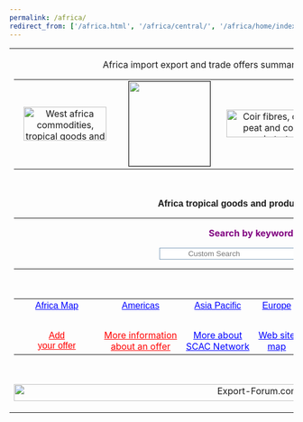 ```yaml
---
permalink: /africa/
redirect_from: ['/africa.html', '/africa/central/', '/africa/home/index']
---
```


<table dir="ltr" border="0" cellpadding="0" cellspacing="0" width="100%">
  <tbody><tr>
    <td valign="top"><p align="center" class="bold"> Africa import export and trade offers summary with Export-Forum.com</p>
      <div align="center" class="style3">
        <table border="0" width="700">
          <tbody><tr>
            <td align="center" width="33%"><div align="center"><a href="http://www.scac-ci.net/" target="_blank"><img border="0" src="images/africa_agro_products-2007-06.jpg" width="147" height="60" alt="West africa commodities, tropical goods and sourcing"></a></div></td>
            <td align="center" width="34%"><div align="center"><a href="/africa/images/africa-map-2010.jpg"><img src="/africa/images/africa-map-2010-s.jpg" width="144" height="150" border="1"></a></div></td>
            <td align="center" width="33%"><div align="center"><a href="africa/coir/index.htm"><img border="0" src="images/coir_products_ci-2007-06.jpg" width="166" height="49" alt="Coir fibres, coco peat and coco substrate"></a></div></td>
          </tr>
        </tbody></table>
        <p>
          <script type="text/javascript"><!--
google_ad_client = "ca-pub-9141798261421512";
/* baniere-grande */
google_ad_slot = "6951024433";
google_ad_width = 970;
google_ad_height = 90;
//-->
          </script>
          <script type="text/javascript" src="http://pagead2.googlesyndication.com/pagead/show_ads.js">
          </script>
&nbsp;</p>
      </div>
      <p align="center" class="style3"> <b> <font face="Arial">Africa tropical goods and products selection</font></b></p>
      <div align="center" class="style3">
        <table height="1" width="650" border="0">
          <tbody><tr>
            <td height="1"><p align="center"><font color="#006666">Cocoa products</font></p>
              <p align="left"><font color="#0000FF"> <a style="color: #0000FF" href="africa/cocoa_beans.htm">Ivory Coast cocoa beans</a></font></p>
              <p align="left"><span style="color: #0000FF"> <a style="color: #0000FF" href="africa/madagascar_cocoa.htm"> Madagascar superior cocoa beans</a></span></p>
              <p align="left"><font face="Arial" color="#0000FF"> <a style="color: #0000FF" href="africa/cocoa_nibs.htm">Ivory Coast cocoa nibs</a></font></p>
              <p align="left"> <a style="color: #0000FF" href="africa/cocoa-powder.htm">Ivory Coast cocoa powder</a></p>
              <p align="left"><font face="Arial"> <a style="color: #0000FF" href="africa/cocoa-butter.html">Ivory Coast cocoa butter</a></font></p>
              <p align="center"><font color="#006666">Agriculture products</font></p>
              <p align="left"> <span style="color: #0000FF"> <a style="color: #0000FF" href="africa/burkina_faso_sesame.htm">Burkina Faso white sesame</a></span></p>
              <p align="left"> <font color="#0000FF"> <a style="color: #0000FF" href="africa/robusta_coffee_beans.htm">Ivory Coast green robusta coffee beans</a></font>              </p>
              <p align="left"> <a style="color: #0000FF" href="africa/shea_nuts.htm">Burkina Faso raw shea nuts</a></p>
              <p align="left"><a href="/africa/groundnuts.htm">Burkina Faso and Mali fresh peanuts</a><br>
Fresh peanuts in shell and decorticated peanuts</p>
              <p align="left"> <a style="color: #0000FF" href="africa/raw_cashew_nuts_info.htm"> Burkina Faso and Ivory Coast raw cashew nuts</a></p>
              <p align="left"> <a style="color: #0000FF" href="africa/cotton_seeds.htm">Burkina Faso, Mali and Ivory Coast cotton seeds</a></p>
              <p align="center"> <font color="#006666">Fruits and vegetables</font></p>

              <p align="left"> <a style="color: #0000FF" href="africa/south-africa-fruits/index.htm">South-Africa  apples, pears, fresh grapes, peaches, plums, citrus and other fruits</a></p>
              <p align="left"> <a href="africa/ghana_organic_pineapples.htm">Ghana organic fresh pineapples</a></p>
              <p align="left"> <a href="africa/bio-fruits/papaya.htm">Ghana organic fresh papayas</a></p>
              <p align="left"> <a style="color: #0000FF" href="africa/bio-fruits">Burkina Faso organic fresh mangoes</a></p>
              <p align="left"> <a style="color: #0000FF" href="africa/bio-fruits/dried_mangoes.htm">Burkina Faso
                dried mangoes</a></p>
              <p align="left"> <a style="color: #0000FF" href="africa/deglet_nour_dates.htm"> <font color="#0000FF" face="Arial"> Algeria organic Deglet Nour dates</font></a></p>
              <p align="left"> <a style="color: #0000FF" href="africa/ivory_coast_ginger.htm"> Ivory Coast fresh ginger and dried ginger</a></p>
              <p align="left"> <a style="color: #0000FF" href="africa/coconuts">Ivory Coast ''long life'' organic coconuts<br>
              </a>Also producer of <span class="MsoNormal">deep freeze pineapple (shunk, cush and carpaccio) and coconut pulp</span></p>
              <p align="left"><a style="color: #0000FF" href="africa/cameroon-fruits/index.htm">Cameroon                   organic fresh and dried fruits</a><br>
              <span>mangoes, bananas, papayas, passion  fruits,     pineapples &amp; ginger.</span></p>
              <p align="left"> <a style="color: #0000FF" href="more/africa/morocco_organic_vegetables.htm"> Morocco organic vegetables</a></p>
              <p align="center"> <font color="#006666">African food products</font></p>
              <p align="left"> <a style="color: #0000FF" href="africa/africa-food/index.htm">West Africa food products</a><br>
                <span class="black">cassava semolina - attieke, cassava fresh paste - plakali, fresh yams, fresh peanuts kernels, natural peanut paste, Egusi melon seeds, African pistachios paste, bissap,
                dried okra powder ...</span></p>
              <span style="color: #0000FF">
              <p align="left"> <a style="color: #0000FF" href="africa/senegal_marmalades.htm">Senegal exotic  fruits marmalades and syrups</a><br>
                <span class="black">and organic honey, Halvah, Tahini, hot pepper puree, peanuts, cashew kernels...                 </span></p>
              </span>
              <p align="center"> <span style="color: #0000FF"><font color="#006666">Africa plants, medicinal plant</font></span><font color="#006666">s, spices &amp; flowers</font></p>

              <p align="left"><span style="color: #0000FF"><a style="color: #0000FF" href="africa/plants/index.htm">From Abidjan collector over 40
              West Africa and Sahel areas plants, medicinal herbs, roots and seeds <br>
              </a></span>Afframomum Melegueta, Bixa Orellana,  Griffonia
              Simplicifolia, Hibiscus Sabdariffa, Rauwolfia Vomitoria, Thaumatococcus Danielli arillus... </p>
              <p align="left"><a href="africa/griffonia-simplicifolia-seeds.html">Griffonia
              Simplicifolia seeds</a></p>
              <p align="left"><a href="africa/kola_nuts.htm">Ivory Coast pesticides free dried kola nuts</a></p>
              <span style="color: #0000FF">
              <p align="left"> <a style="color: #0000FF" href="africa/chad_arabic_gum.htm">Chad acacia Senegal and acacia seyal Arabic gum</a></p>
              <p align="left" dir="ltr"> <a style="color: #0000FF" href="africa/arabic_gum.htm">Mali and Burkina Combretum Arabic gum</a>              </p>
              <p align="left"> <span style="font-family: Arial; color:#0000FF"> <a style="color: #0000FF" href="africa/centella_asiatica.htm">Madagascar Centella asiatica extract powder,
                Centella asiatica
                and other Madagascar dried plants</a></span></p>
              <p align="left"><a style="color: #0000FF" href="africa/hibiscus-sabdariffa">West Africa Hibiscus Sabdariffa flowers</a>              </p>
              <p align="left"><a style="color: #0000FF" href="africa/madagascar-spices">Madagascar retail packaging organic or standard spices in rosewood display units, rosewood boxes or caskets</a></p>
</span>
              <p align="left"> <span style="color: #0000FF"><a style="color: #0000FF" href="africa/madagascar_vanilla.htm">Madagascar Bourbon vanilla pods, vanilla powder &amp; vanilla seeds</a></span></p>
              <p align="left"> <span style="color: #0000FF"><a style="color: #0000FF" href="africa/organic_dried_hot_pepper.htm">Burkina Faso organic dried hot pepper</a></span></p>

              <p align="left"> <span style="color: #0000FF"><a style="color: #0000FF" href="africa/baobab">Senegal ornamental
                ready to plant baobab kits</a><br>
                Also baobab pre-bonsai kits, baobab seeds and baobab by-products for
                industry uses</span></p><span style="color: #0000FF">
              <p align="left"> <a style="color: #0000FF" href="africa/pineapple-flowers.htm">Ivory Coast
                pineapple flowers</a></p>
              <p align="center"><font color="#006666">Wood, fibres and associate products</font></p>
              <p align="left"><a href="teak-logs.htm">Ivory Coast teak logs </a></p>
<p align="left"> <a style="color: #0000FF" href="africa/kapok_tree_plywood.htm">Ivory Coast kapok-tree plywood</a></p>
              <p align="left"> <font color="#0000FF"> <a style="color: #0000FF" href="more/africa/3400-nigeria-sawn-timbers.htm"> Nigeria sawn West African hardwoods timbers</a></font></p>
              <p align="left"> <font face="Arial"><a href="africa/coir/index.htm">Ivory Coast coco peat, coco substrate and coco fibres</a></font></p>
              <p align="left"> <a href="africa/madagascar-raffia/">Madagascar decoration raffia, horticultural and basketry raffia</a></p>
              <p align="left"> <a style="color: #0000FF" href="africa/madagascar-raffia/madagascar-sisal.htm"> Madagascar sisal strands,
                balls and fibers</a></p>
              <p align="left"> <a style="color: #0000FF" href="africa/cotton_fibers.htm">Burkina Faso, Ivory Coast and Mali cotton fibers batches</a></p>
              <p align="center"> <font color="#006666">Essential oils, oils, shea butter rand associate products</font>              </p>
              <p align="left"><span class="txtterm"><font color="#0000FF"><a style="color: #0000FF" href="shea-butter">West Africa</a><a href="http://www.africa-shea-butter.com/" target="_blank"> shea butter exporters</a></font></span></p>
              <p align="left"><a href="/africa/plants/cosmetic-shea-butter.html">West Africa cosmetic shea butter ready for retail or small quantities</a></p>
              <p align="left"> <a style="color: #0000FF" href="africa/morocco_argan_oil.htm">Morocco  cold press organic argan oil</a></p>
              <p align="left"><a href="/africa/madagascar-essential-oils/index.htm">Madagascar essential oils</a></p>
              <p align="left"><a href="africa/black-soap.html">African traditional black soap</a></p>
              <p align="center"><font color="#006666">Seafood and gastropods</font></p>

              <p align="left"> <font color="#0000FF"> <a style="color: #0000FF" href="africa/mauritania-seafood.htm">Mauritania frozen
                and fresh seafood</a></font></p>
              <p align="left"><a href="africa/madagascar-octopus.html">Madagascar whole frozen octopus vulgaris</a></p>
              <p align="left"> <a style="color: #0000FF" href="africa/morocco_frozen_sardines.htm">Morocco frozen sardines</a></p>
              <p align="left"> <a href="africa/morocco_canned_sardines.htm"> Morocco canned sardines</a></p>
              <p align="left"><a href="africa/madagascar-octopus.html">Madagascar whole frozen octopus vulgaris</a></p>
              </span>
              <p align="left"><a href="/africa/senegal-octopus.html">Senegal whole frozen octopus vulgaris and cuttlefish</a></p>
              <span style="color: #0000FF">
              <p align="left"> <a style="color: #0000FF" href="africa/africa-food/frozen-seafood.htm">West Africa
                Ivory Coast traditional food products</a><span class="black"><br>
                <font face="Arial"><span lang="en-us" style="font-family: Arial">frozen African big snails, smoked shrimps, smoked shrimps
                flour, smoked sardines, smoked barracuda and smoked pikes.</span></font></span></p>
              <p align="left"> <span style="color: #0000FF"> <a style="color: #0000FF" href="more/africa/fr/3812.html">Tunisia wild snails</a></span>              </p>
              <p align="center"> <span style="color: #0000FF; font-family:Arial" lang="en-us"><font color="#006666">Miscellaneous</font></span></p>
              <p align="left"><span style="font-family:'Arial','sans-serif'; font-size:12pt; "><a href="http://www.scacqc.net/contacts/nigeria-crude-oil.html" target="_blank">Nigeria bonny light crude oil</a></span>              </p>
              <p align="left"><span style="color: #0000FF; font-family:Arial" lang="en-us"><a style="color: #0000FF" href="more/africa/madagascar_stones.htm">Madagascar uncut semiprecious stones and color stones</a></span></p>
              </span>
              <p align="left"><span style="color: #0000FF"><a style="color: #0000FF" href="gold_powder.htm">West Africa alluvial gold powder - professional buyers only</a></span></p>
              <span style="color: #0000FF">
              <p align="left"><a href="http://www.auzoma.com" target="_blank">All Madagascar products for retail on line</a></p>
              <p align="left"> <span style="color: #0000FF; font-family:Arial" lang="en-us"><a style="color: #0000FF" href="1/translation.htm">Africa translation services
                in French, English, German, Italian and Spanish</a></span></p>
              <p align="center"> <font color="#0000FF" face="Arial"><span class="green" style="color: #0000FF; font-family:Arial" lang="en-us"><span class="green">Handicraft and associate products</span></span></font></p>
            <p align="left"> <font color="#0000FF" face="Arial"><span style="color: #0000FF; font-family:Arial" lang="en-us"><a style="color: #0000FF" href="africa/handicraft/index.htm">Africa handicraft direct suppliers in 26 countries</a></span></font></p></span></td>
          </tr>
        </tbody></table>
      </div>
      <p align="center" class="style3"> <span class="txtterm"> <span lang="en-us" style="font-family: Arial"> <font face="Arial"> <b>Other Africa products &amp; services&nbsp;</b></font></span></span>
      </p><div align="center" class="style3">
        <table height="1" width="650" border="0">
          <tbody><tr>
            <td height="1"><a style="color: #0000FF" href="http://www.export-forum.com/africa-tropical-goods.html">Africa commodities  and tropical agro products</a><br>
                such as cocoa beans, Robusta coffee beans, cashew nuts, cotton seeds,<br>
                cassava, Arabic gum, sesame seeds, shea nuts, latex...
                <p align="left"><span style="font-family:Arial"> <a style="color: #0000FF" href="http://www.export-forum.com/africa-fruits.html"> Africa fruits - Vegetables&nbsp; - Flowers - Ornamental plants</a></span></p>
              <p align="left"><span style="font-family:Arial"> <a style="color: #0000FF" href="africa-plants.html">Africa
                plants, spices and condiments</a></span><br>
                Spices, condiments, herbs, aromatic and medicinal plants<br>
Tropical plants and fibres for industry uses.                 </p>
              <p align="left"> <a style="color: #0000FF" href="africa-mediterranean-agro.html"> North Africa and Egypt agro products</a><br>
                Fruits, vegetables, olives, olive
                oil, spices, herbs, medicinal plants and other agro products</p>
              <p align="left"><font color="#FF0000"> <a style="color: #0000FF" href="africa-fruit-juices.html"> Africa fruit juices</a></font><br>
                Concentrate fruit juices and puree</p>
              <p align="left"><span style="font-family:Arial"> <a style="color: #0000FF" href="http://www.export-forum.com/africa-essential-oils.html"> Africa essential oils, oils, shea butter and associate products</a></span></p>
              <p align="left"> <a style="color: #0000FF" href="africa-seafood.html"> Africa fishing, seafood and by products</a><br>
                Fresh seafood, frozen and
                canned seafood, marine algae and fishmeal</p>
              <p align="left"> <a style="color: #0000FF" href="africa-processed-food.html"> Africa processed
                foodstuffs</a><br>
                <a style="color: #0000FF" href="africa-processed-food.html#Processed"> Africa processed agro products for industry uses</a></p>
              <p align="left"><a href="/africa-animal-products.html">Africa animal products</a></p>
              <p align="left"><a style="color: #0000FF" href="africa-forestry-products.html"> Africa forestry &amp; wood products</a><br>
                Forestry, logs, timbers, plywood and wood industry by-products</p>
              <p align="left"><a style="color: #0000FF" href="africa-minerals.html"> Africa crude oil, minerals and industry raw material</a><br>
                <span style="color:black" lang="en-us"><font face="Arial"> <span lang="en-us">including gemstones and semi precious stones<br>
                including scrap and recycling</span></font></span><br>
                Bonny light crude oil
              </p>
              <p align="left"> <a style="color: #0000FF" href="africa-automotive-products.html">Africa buses, automotive spare parts and supplies</a></p>
              <p align="left"><a style="color: #0000FF" href="http://www.export-forum.com/africa-furniture.html"> Africa furniture</a></p>
              <p align="left"> <a href="africa-furniture.html#Freight,">Africa freight,
                clearance, transport, transit and travel services</a></p>
              <p align="left"><a style="color: #0000FF" href="africa-manufactured-goods.html">Africa
                manufactured products</a><br>
                Metallurgy
                <br>
                Plastic and moulding<br>
                Building materials<br>
                Packaging<br>
                Electricity and lighting products<br>
                Drugs, chemicals and medical supplies<br>
                Computers and telecommunications products<br>
                Carpets, rugs &amp; runners ...</p>
              <p><a style="color: #0000FF" href="http://www.export-forum.com/africa-cosmetics.html">Africa household and cosmetics</a><br>
                Hygiene products and cosmetics<br>
                Ornament items<br>
                Household products</p>
              <p><a style="color: #0000FF" href="africa-clothing.html">Africa clothing and sub-contracting</a><br>
                garments, shoes, bags, leather products and outdoor leisure products<br>
North-Africa clothing and shoes industry custom work and sub-contracting                 </p>
              <p align="left"><a style="color: #0000FF" href="http://www.export-forum.com/africa-sale-agents.html">Africa representation
                and translation services</a><br>
Sales representative                 <br>
                Branch domicile &amp; locating<br>
                Business services</p>
              <p align="left"> <a style="color: #0000FF" href="1/translation.htm">Africa targeted commercial translation services</a><br>
                English, French, German, Spanish and Italian              </p>
              <p align="left"> <a href="africa-import-requests.html">Africa importation requests</a><br>
                Agro products, seafood and foodstuffs<br>
                Manufactured goods and other products</p>
              <p align="center"> <img border="0" src="images/line-black-thin.jpg" width="150" height="1" alt="Export-Forum.com"></p>
              <p align="left"><a href="http://www.export-forum.com/africa/importers-selection/food-products.html" style="color: #0000FF"><font face="Arial" color="#0000FF"> Short list of agro and food products for African importers</font></a></p>
              <p align="left"><a href="http://www.export-forum.com/africa/importers-selection/"><font face="Arial" color="#0000FF"> Short list of industrial products  &amp; services for African importers</font></a></p></td>
          </tr>
        </tbody></table>
      </div>
      <p align="center" class="style3"> <font color="#800080"><b>Search by keywords</b></font></p><form action="http://www.google.com/custom" method="get" target="_top" class="style3">
        <span lang="en-us" style="font-weight:700"><font face="Arial">
        <input type="hidden" name="client" value="pub-9141798261421512">
        <input type="hidden" name="domains" value="www.export-forum.com">
        </font><font face="Arial">
        <input type="hidden" name="forid" value="1">
        <input type="hidden" name="ie" value="windows-1252">
        <input type="hidden" name="oe" value="windows-1252">
        <input type="hidden" name="cof" value="GALT:#008000;GL:1;DIV:#336699;VLC:663399;AH:center;BGC:FFFFFF;LBGC:336699;ALC:0000FF;LC:0000FF;T:000000;GFNT:0000FF;GIMP:0000FF;FORID:1">
        <input type="hidden" name="hl" value="en">
        </font> </span>
      </form>
      <form action="http://www.google.com/cse" target="_blank" class="style3" id="cse-search-box">
        <span lang="en-us" style="font-weight:700"><font face="Arial">
        <input type="hidden" name="cx" value="partner-pub-9141798261421512:p8b7lu-4gub">
        </font> </span>
        <p align="center"> <span lang="en-us" style="font-weight:700"><font face="Arial">
          <input type="text" name="q" size="31" placeholder="Custom Search" style="border: 1px solid rgb(126, 157, 185); padding: 2px; background: url(&quot;https://www.google.com/cse/static/images/1x/googlelogo_lightgrey_46x16dp.png&quot;) left center no-repeat rgb(255, 255, 255); text-indent: 48px;">
          </font><font face="Arial">
          <input type="submit" name="sa" value="Search">
          </font></span>
          <script type="text/javascript" src="http://www.google.com/coop/cse/brand?form=cse-search-box&amp;lang=en"></script>
      </p><input name="siteurl" type="hidden" value="www.export-forum.com/africa.html"><input name="ref" type="hidden" value="www.export-forum.com/"><input name="ss" type="hidden" value=""></form>
      <div align="center" class="style3">
        <table border="0" cellpadding="0" width="650" height="1" bordercolor="#111111" id="table16">
          <tbody><tr>
            <td align="center"><a href="africa/baobab"><img border="0" src="images/baobab-eng-logo-2009.jpg" width="171" height="63" alt="Senegall baobabs kits" longdesc="../trade-ci-2007/eng/Senegal ornamental baobabs, baobab seeds and baobab by products"></a></td>
            <td align="center"><a href="/africa/madagascar-octopus.html"><img src="/images/logo-octopus-mg-2011-09.jpg" alt="Madagascar frozen octopus vulgaris" width="144" height="70" border="0"></a></td>
            <td align="center"><a href="http://www.africa-shea-butter.com/index.html" target="_blank"><img src="/images/logo-karite-exporters-2011.jpg" alt="West Africa kaite exporters" width="146" height="61" border="0"></a></td>
          </tr>
          <tr>
            <td align="center">&nbsp;</td>
            <td align="center">&nbsp;</td>
            <td align="center">&nbsp;</td>
          </tr>
          <tr>
            <td align="center"><a href="/africa/coconuts/index.htm"><img src="/images/logo-coconuts-2010-11.jpg" alt="West Africa organic coconuts" width="117" height="92" border="0"></a></td>
            <td align="center"><a href="africa/madagascar-raffia"> <img border="0" src="images/madagascar_raffia-2008-03.jpg" width="130" height="70" alt="Madagascar raffia fibres" longdesc="../africa/Madagascar horticultural raffia, decoration raffia and basketry raffia for export"></a></td>
            <td align="center"> <a href="africa/gold_powder.htm"> <img border="0" src="images/gold-powder-logo-2009-06.jpg" width="162" height="41" alt="West Africa Gold powder"></a></td>
          </tr>
        </tbody></table>
      </div>
      <div align="center" class="style3"></div>
      <div align="center" class="style3"></div>
      <br>
      <table width="770" border="0" align="center" cellpadding="0" id="table15">
        <tbody><tr>
          <td align="center" width="136"><a style="COLOR: rgb(0,0,255)" href="/africa/images/africa-map-2010.jpg"><font color="#0000ff" face="Arial" class="red">Africa Map</font></a></td>
          <td align="center"><a style="COLOR: rgb(0,0,255)" href="http://www.export-forum.com/americas.html"> <font color="#0000ff" face="Arial">Americas</font></a></td>
          <td align="center"><a href="http://www.export-forum.com/asia.html" style="color: rgb(0,0,255)"><font color="#0000FF" face="Arial"> Asia Pacific</font></a></td>
          <td align="center"><a style="color: #0000FF" href="http://www.export-forum.com/europe.html"><font color="#0000FF" face="Arial"> Europe</font></a></td>
          <td align="center"><a style="color: #0000FF" href="http://www.export-forum.com/new.html"> Recent offers</a></td>
        </tr>
        <tr>
          <td align="center" width="136">&nbsp;</td>
          <td align="center">&nbsp;</td>
          <td align="center">&nbsp;</td>
          <td align="center">&nbsp;</td>
          <td align="center">&nbsp;</td>
        </tr>
        <tr>
          <td align="center" width="136"><font color="#0000ff" face="Arial"> <a style="color: #F00" href="http://www.export-forum.com/add.html">Add<br>
            your offer</a></font></td>
          <td align="center"><a href="http://www.export-forum.com/1/more_form.htm" class="red" style="color: #F00"> More information<br>
            about an offer</a></td>
          <td align="center"><a href="http://www.export-forum.com/whoarewe.html" style="COLOR: rgb(0,0,255)"> More about<br>
            SCAC Network</a></td>
          <td align="center"><a style="color: #0000FF" href="map.html">Web site<br>
            map</a></td>
          <td align="center"><a style="color: rgb(0,0,255)" href="http://www.export-forum.com/documentation/"> <font color="#0000FF" face="Arial"> Documentation</font></a></td>
        </tr>
      </tbody></table>
      <p align="center" class="style3"><font>
        <script type="text/javascript"><!--
google_ad_client = "ca-pub-9141798261421512";
/* 728x90, date de création 27/08/10 */
google_ad_slot = "3293375767";
google_ad_width = 728;
google_ad_height = 90;
//-->
        </script>
        <script type="text/javascript" src="http://pagead2.googlesyndication.com/pagead/show_ads.js">
        </script>
      &nbsp;</font></p>
      <p align="center" class="style3"><font><a href="http://www.export-forum.com"><img src="images/logo-forum-bottom-text-2011-02-21.jpg" alt="Export-Forum.com" width="850" height="30" border="0"></a></font></p></td>
  </tr>
</tbody></table>
